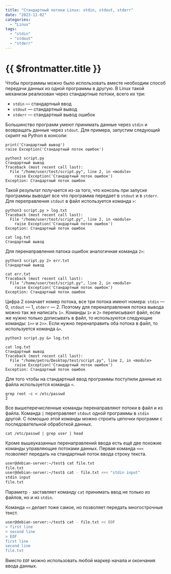 ```yaml
---
title: "Стандартный потоки Linux: stdin, stdout, stderr"
date: "2023-11-02"
categories:
  - "Linux"
tags:
  - "stdin"
  - "stdout"
  - "stderr"
---
```


# {{ $frontmatter.title }}

Чтобы программы можно было использовать вместе необходим способ передачи данных из одной программы в другую. В Linux такой механизм реализован через стандартные потоки, всего их три:

* `stdin` — стандартный ввод
* `stdout` — стандартный вывод
* `stderr` — стандартный вывод ошибок

Большинство программ умеют принимать данные через `stdin` и возвращать данные через `stdout`. Для примера, запустим следующий скрипт на Python в консоли:

```
print('Стандартный вывод')
raise Exception('Стандартный поток ошибок')
```

```
python3 script.py
Стандартный вывод
Traceback (most recent call last):
  File "/home/user/test/script.py", line 2, in <module>
    raise Exception('Стандартный поток ошибок')
Exception: Стандартный поток ошибок
```

Такой результат получается из-за того, что консоль при запуске программы выводит все что программа передает в `stdout` и в `stderr`. Для переправления `stdout` в файл используется команда `>`:

```
python3 script.py > log.txt
Traceback (most recent call last):
  File "/home/user/test/script.py", line 2, in <module>
    raise Exception('Стандартный поток ошибок')
Exception: Стандартный поток ошибок
```

```
cat log.txt
Стандартный вывод
```

Для перенаправления патока ошибок аналогичная команда `2>`:

```
python3 script.py 2> err.txt
Стандартный вывод
```

```
cat err.txt 
Traceback (most recent call last):
  File "/home/user/test/script.py", line 2, in <module>
    raise Exception('Стандартный поток ошибок')
Exception: Стандартный поток ошибок
```

Цифра 2 означает номер потока, все три потока имеют номера: `stdin` — 0, `stdout` — 1, `stderr` — 2. Поэтому для перенаправления потока вывода можно так же написать `1>`. Команды `1>` и `2>` переписывают файл, если же нужно только дописывать в файл, то используются следующие команды: `1>>` и `2>>`. Если нужно перенаправить оба потока в файл, то используется команда `&>`.

```
python3 script.py &> log.txt
```

```
cat log.txt
Стандартный вывод
Traceback (most recent call last):
  File "/home/petro/Desktop/test/script.py", line 2, in <module>
    raise Exception('Стандартный поток ошибок')
Exception: Стандартный поток ошибок
```

Для того чтобы на стандартный ввод программы поступили данные из файла используется команда `<`.

```
grep root -c < /etc/passwd
2
```

Все вышеперечисленные команды перенаправляют потоки в файл и из файла. Команда `|` переправляет `stdout` одной программы в `stdin` другой. С помощью этой команды можно строить цепочки программ с последовательной обработкой данных.

```
cat /etc/passwd | grep user | head
```

Кроме вышеуказанных перенаправлений ввода есть ещё две похожие команды управляющие потоками данных. Первая команда `<<<` позволяет передать на стандартный поток ввода строку текста.

```bash
user@debian-server:~/test$ cat file.txt 
file.txt
user@debian-server:~/test$ cat - file.txt <<< "stdin input"
stdin input
file.txt
```

Параметр `-` заставляет команду `cat` принимать ввод не только из файлов, но и из `stdin`.

Команда `<<` делает тоже самое, но позволяет передать многострочные текст.

```bash
user@debian-server:~/test$ cat - file.txt << EOF
> first line
> second line
> EOF
first line
second line
file.txt
```

Вместо `EOF` можно использовать любой маркер начала и окончания ввода данных.